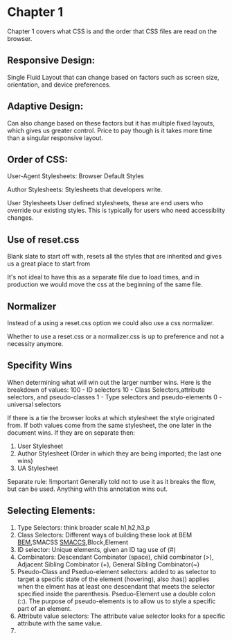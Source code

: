 # Chapter 1 

Chapter 1 covers what CSS is and the order that CSS files are read on the browser. 

## Responsive Design: 

Single Fluid Layout that can change based on factors such as screen size, orientation, and device preferences. 

## Adaptive Design: 

Can also change based on these factors but it has multiple fixed layouts, which gives us greater control. Price to pay though is it takes more time than a singular responsive layout. 

## Order of CSS:

User-Agent Stylesheets: 
Browser Default Styles

Author Stylesheets:
Stylesheets that developers write.

User Stylesheets
User defined stylesheets, these are end users who override our existing styles. This is typically for users who need accessiblity changes. 


## Use of reset.css

Blank slate to start off with, resets all the styles that are inherited and gives us a great place to start from 

It's not ideal to have this as a separate file due to load times, and in production we would move the css at the beginning of the same file.

## Normalizer 

Instead of a using a reset.css option we could also use a css normalizer. 

Whether to use a reset.css or a normalizer.css is up to preference and not a necessity anymore. 

## Specifity Wins

When determining what will win out the larger number wins. 
Here is the breakdown of values: 
100 - ID selectors 
10 - Class Selectors,attribute selectors, and pseudo-classes
1 - Type selectors and pseudo-elements 
0 - universal selectors 

If there is a tie the browser looks at which stylesheet the style originated from. If both values come from the same stylesheet, the one later in the document wins. If they are on separate then:
1. User Stylesheet
2. Author Stylesheet (Order in which they are being imported; the last one wins)
3. UA Stylesheet

Separate rule: !important
Generally told not to use it as it breaks the flow, but can be used. Anything with this annotation wins out.


## Selecting Elements:
1. Type Selectors: think broader scale h1,h2,h3,p
2. Class Selectors: Different ways of building these look at BEM [BEM](https://en.bem.info),SMACSS [SMACCS](http://smacss.com),Block,Element
3. ID selector: Unique elements, given an ID tag use of (#)
4. Combinators: Descendant Combinator (space), child combinator (>), Adjacent Sibling Combinator (+), General Sibling Combinator(~)
5. Pseudo-Class and Pseduo-element selectors: added to as selector to target a specific state of the element (hovering), also :has() applies when the elment has at least one descendant that meets the selector specified inside the parenthesis. Pseduo-Element use a double colon (::). The purpose of pseudo-elements is to allow us to style a specific part of an element. 
6. Attribute value selectors: The attribute value selector looks for a specific attribute with the same value. 
7. 